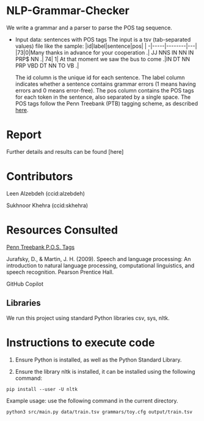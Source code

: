 # NLP-Grammar-Checker
We write a grammar and a parser to parse the POS tag sequence.

- Input data: sentences with POS tags
  The input is a tsv (tab-separated values) file like the sample:
  |id|label|sentence|pos|
  | -|-----|--------|---|
  |73|0|Many thanks in advance for your cooperation .| JJ NNS IN NN IN PRP$ NN .| 74| 1| At that moment we saw the bus to come .|IN DT NN PRP VBD DT NN TO VB .|

  The id column is the unique id for each sentence. The label column indicates whether a sentence contains grammar errors (1 means having errors and 0 means error-free). The pos column contains the POS tags for each token in the sentence, also separated by a single space. The POS tags follow the Penn Treebank (PTB) tagging scheme, as described [here](https://www.ling.upenn.edu/courses/Fall_2003/ling001/penn_treebank_pos.html).


# Report 
Further details and results can be found [here]
# Contributors

Leen Alzebdeh (ccid:alzebdeh)

Sukhnoor Khehra (ccid:skhehra)

# Resources Consulted

[Penn Treebank P.O.S. Tags](https://www.ling.upenn.edu/courses/Fall_2003/ling001/penn_treebank_pos.html)

Jurafsky, D., &amp; Martin, J. H. (2009). Speech and language processing: An introduction to natural language processing, computational linguistics, and speech recognition. Pearson Prentice Hall.

GitHub Copilot

## Libraries

We run this project using standard Python libraries csv, sys, nltk.

# Instructions to execute code

1. Ensure Python is installed, as well as the Python Standard Library.

2. Ensure the library nltk is installed, it can be installed using the following command: 

`pip install --user -U nltk`


Example usage: use the following command in the current directory.

`python3 src/main.py data/train.tsv grammars/toy.cfg output/train.tsv`


